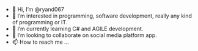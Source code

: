 - 👋 Hi, I’m @ryand067
- 👀 I’m interested in programming, software development, really any kind of programming or IT. 
- 🌱 I’m currently learning C# and AGILE development. 
- 💞️ I’m looking to collaborate on social media platform app. 
- 📫 How to reach me ...

<!---
ryand067/ryand067 is a ✨ special ✨ repository because its `README.md` (this file) appears on your GitHub profile.
You can click the Preview link to take a look at your changes.
--->
